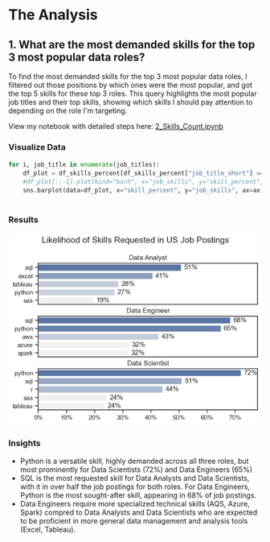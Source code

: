 # The Analysis

## 1. What are the most demanded skills for the top 3 most popular data roles?

To find the most demanded skills for the top 3 most popular data roles, I filtered out those positions by which ones were the most popular, and got the top 5 skills for these top 3 roles. This query highlights the most popular job titles and their top skills, showing which skills I should pay attention to depending on the role I'm targeting.

View my notebook with detailed steps here:
[2_Skills_Count.ipynb](3_Project/2_Skills_Count.ipynb)

### Visualize Data

```python
for i, job_title in enumerate(job_titles):
    df_plot = df_skills_percent[df_skills_percent["job_title_short"] == job_title].head(5)
    #df_plot[::-1].plot(kind="barh", x="job_skills", y="skill_percent", ax=ax[i], title=job_title, legend=False)
    sns.barplot(data=df_plot, x="skill_percent", y="job_skills", ax=ax[i], hue="skill_count", palette="light:b", legend=False)
    
```


### Results

![Visualization of Top Skills Needed for Most Popular Data Roles](3_Project/images/skill_count_all_data_roles.png)

### Insights

- Python is a versatile skill, highly demanded across all three roles, but most prominently for Data Scientists (72%) and Data Engineers (65%)
- SQL is the most requested skill for Data Analysts and Data Scientists, with it in over half the job postings for both roles. For Data Engineers, Python is the most sought-after skill, appearing in 68% of job postings.
- Data Engineers require more specialized technical skills (AQS, Azure, Spark) compred to Data Analysts and Data Scientists who are expected to be proficient in more general data management and analysis tools (Excel, Tableau).

